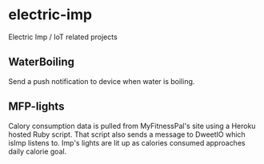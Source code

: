 # electric-imp
Electric Imp / IoT related projects

## WaterBoiling
Send a push notification to device when water is boiling.

## MFP-lights
Calory consumption data is pulled from MyFitnessPal's site using a Heroku hosted Ruby script. That script also sends a message to DweetIO which isImp listens to. Imp's lights are lit up as calories consumed approaches daily calorie goal.
